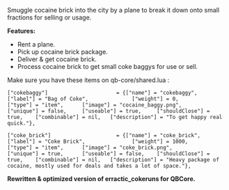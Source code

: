 Smuggle cocaine brick into the city by a plane to break it down onto small fractions for selling or usage.

**Features:**

- Rent a plane.
- Pick up cocaine brick package.
- Deliver & get cocaine brick.
- Process cocaine brick to get small coke baggys for use or sell.

Make sure you have these items on qb-core/shared.lua :

``["cokebaggy"] 					 = {["name"] = "cokebaggy", 			  	  	["label"] = "Bag of Coke", 				["weight"] = 0, 		["type"] = "item", 		["image"] = "cocaine_baggy.png", 		["unique"] = false, 	["useable"] = true, 	["shouldClose"] = true,    ["combinable"] = nil,   ["description"] = "To get happy real quick."},``

``["coke_brick"] 		 			 = {["name"] = "coke_brick", 					["label"] = "Coke Brick", 				["weight"] = 1000, 		["type"] = "item", 		["image"] = "coke_brick.png", 			["unique"] = true, 		["useable"] = false, 	["shouldClose"] = true,	   ["combinable"] = nil,   ["description"] = "Heavy package of cocaine, mostly used for deals and takes a lot of space."},``


**Rewritten & optimized version of erractic_cokeruns for QBCore.**
